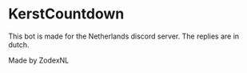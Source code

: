 # KerstCountdown

This bot is made for the Netherlands discord server.
The replies are in dutch.

Made by ZodexNL
